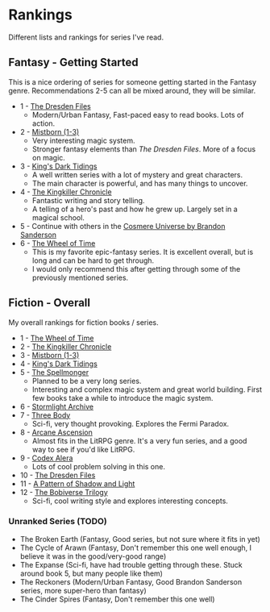 # Rankings

Different lists and rankings for series I've read.

## Fantasy - Getting Started

This is a nice ordering of series for someone getting started in the Fantasy genre. Recommendations 2-5 can all be mixed around, they will be similar.

- 1 - [The Dresden Files](./fiction/fantasy/dresden-files.md)
  - Modern/Urban Fantasy, Fast-paced easy to read books. Lots of action.
- 2 - [Mistborn (1-3)](./fiction/fantasy/mistborn.md)
  - Very interesting magic system.
  - Stronger fantasy elements than _The Dresden Files_. More of a focus on magic.
- 3 - [King's Dark Tidings](./fiction/fantasy/kings-dark-tidings.md)
  - A well written series with a lot of mystery and great characters.
  - The main character is powerful, and has many things to uncover.
- 4 - [The Kingkiller Chronicle](./fiction/fantasy/kingkiller-chronicle.md)
  - Fantastic writing and story telling.
  - A telling of a hero's past and how he grew up. Largely set in a magical school.
- 5 - Continue with others in the [Cosmere Universe by Brandon Sanderson](./authors.md#brandon-sanderson)
- 6 - [The Wheel of Time](./fiction/fantasy/wheel-of-time.md)
  - This is my favorite epic-fantasy series. It is excellent overall, but is long and can be hard to get through.
  - I would only recommend this after getting through some of the previously mentioned series.

## Fiction - Overall

My overall rankings for fiction books / series.

- 1 - [The Wheel of Time](./fiction/fantasy/wheel-of-time.md)
- 2 - [The Kingkiller Chronicle](./fiction/fantasy/kingkiller-chronicle.md)
- 3 - [Mistborn (1-3)](./fiction/fantasy/mistborn.md)
- 4 - [King's Dark Tidings](./fiction/fantasy/kings-dark-tidings.md)
- 5 - [The Spellmonger](./fiction/fantasy/spellmonger.md)
  - Planned to be a very long series.
  - Interesting and complex magic system and great world building. First few books take a while to introduce the magic system.
- 6 - [Stormlight Archive](./fiction/fantasy/stormlight-archive.md)
- 7 - [Three Body](./fiction/sci-fi/three-body.md)
  - Sci-fi, very thought provoking. Explores the Fermi Paradox.
- 8 - [Arcane Ascension](./fiction/fantasy/arcane-ascension.md)
  - Almost fits in the LitRPG genre. It's a very fun series, and a good way to see if you'd like LitRPG.
- 9 - [Codex Alera](./fiction/fantasy/codex-alera.md)
  - Lots of cool problem solving in this one.
- 10 - [The Dresden Files](./fiction/fantasy/dresden-files.md)
- 11 - [A Pattern of Shadow and Light](./fiction/fantasy/pattern-of-shadow-and-light.md)
- 12 - [The Bobiverse Trilogy](./fiction/sci-fi/bobiverse.md)
  - Sci-fi, cool writing style and explores interesting concepts.

### Unranked Series (TODO)

- The Broken Earth (Fantasy, Good series, but not sure where it fits in yet)
- The Cycle of Arawn (Fantasy, Don't remember this one well enough, I believe it was in the good/very-good range)
- The Expanse (Sci-fi, have had trouble getting through these. Stuck around book 5, but many people like them)
- The Reckoners (Modern/Urban Fantasy, Good Brandon Sanderson series, more super-hero than fantasy)
- The Cinder Spires (Fantasy, Don't remember this one well)
